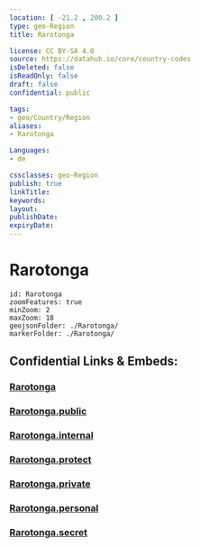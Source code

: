 ```yaml
---
location: [ -21.2 , 200.2 ] 
type: geo-Region
title: Rarotonga

license: CC BY-SA 4.0
source: https://datahub.io/core/country-codes
isDeleted: false
isReadOnly: false
draft: false
confidential: public

tags:
- geo/Country/Region
aliases:
- Rarotonga

Languages:
- de

cssclasses: geo-Region
publish: true
linkTitle: 
keywords: 
layout: 
publishDate: 
expiryDate: 
---
```


# Rarotonga

```leaflet
id: Rarotonga
zoomFeatures: true 
minZoom: 2 
maxZoom: 18
geojsonFolder: ./Rarotonga/
markerFolder: ./Rarotonga/
```


## Confidential Links & Embeds: 

### [Rarotonga](/_Standards/Earth/Continent/Oceania/Polynesia/Cook~Islands/Cook~Island-councils/Rarotonga.md) 

### [Rarotonga.public](/_public/Earth/Continent/Oceania/Polynesia/Cook~Islands/Cook~Island-councils/Rarotonga.public.md) 

### [Rarotonga.internal](/_internal/Earth/Continent/Oceania/Polynesia/Cook~Islands/Cook~Island-councils/Rarotonga.internal.md) 

### [Rarotonga.protect](/_protect/Earth/Continent/Oceania/Polynesia/Cook~Islands/Cook~Island-councils/Rarotonga.protect.md) 

### [Rarotonga.private](/_private/Earth/Continent/Oceania/Polynesia/Cook~Islands/Cook~Island-councils/Rarotonga.private.md) 

### [Rarotonga.personal](/_personal/Earth/Continent/Oceania/Polynesia/Cook~Islands/Cook~Island-councils/Rarotonga.personal.md) 

### [Rarotonga.secret](/_secret/Earth/Continent/Oceania/Polynesia/Cook~Islands/Cook~Island-councils/Rarotonga.secret.md)

